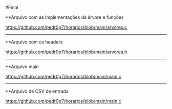 #Final

**Arquivo com as implementações da árvore e funções

https://github.com/pedr0p7/horarios/blob/main/arvores.c

---

**Arquivo com os headers

https://github.com/pedr0p7/horarios/blob/main/arvores.h

---

**Arquivo main

https://github.com/pedr0p7/horarios/blob/main/main.c

---

**Arquivo de CSV de entrada

https://github.com/pedr0p7/horarios/blob/main/main.c
